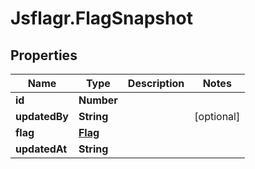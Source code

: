 # Jsflagr.FlagSnapshot

## Properties
Name | Type | Description | Notes
------------ | ------------- | ------------- | -------------
**id** | **Number** |  | 
**updatedBy** | **String** |  | [optional] 
**flag** | [**Flag**](Flag.md) |  | 
**updatedAt** | **String** |  | 


